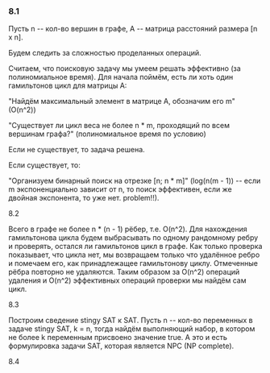 ### 8.1

Пусть n -- кол-во вершин в графе, A -- матрица расстояний размера [n x n].

Будем следить за сложностью проделанных операций.

Считаем, что поисковую задачу мы умеем решать эффективно (за полиномиальное время). Для начала поймём, есть ли хоть один гамильтонов цикл для матрицы A:

"Найдём максимальный элемент в матрице A, обозначим его m" (O(n^2))

"Существует ли цикл веса не более n * m, проходящий по всем вершинам графа?" (полиномиальное время по условию)

Если не существует, то задача решена.

Если существует, то:

"Организуем бинарный поиск на отрезке [n; n * m]" (log(n(m - 1)) -- если m экспоненциально зависит от n, то поиск эффективен, если же двойная экспонента, то уже нет. problem!!).

8.2

Всего в графе не более n * (n - 1) рёбер, т.е. O(n^2). Для нахождения гамильтонова цикла будем выбрасывать по одному рандомному ребру и проверять, остался ли гамильтонов цикл в графе. Как только проверка показывает, что цикла нет, мы возвращаем только что удалённое ребро и помечаем его, как принадлежащее гамильтонову циклу. Отмеченные рёбра повторно не удаляются. Таким образом за O(n^2) операций удаления и O(n^2) эффективных операций проверки мы найдём сам цикл.

8.3

Построим сведение stingy SAT к SAT. Пусть n -- кол-во переменных в задаче stingy SAT, k = n, тогда найдём выполняющий набор, в котором не более k переменным присвоено значение true. А это и есть формулировка задачи SAT, которая является NPC (NP complete).

8.4

